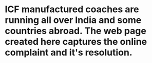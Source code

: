 # ICF manufactured coaches are running all over India and some countries abroad. The web page created here captures the online complaint and it's resolution.
